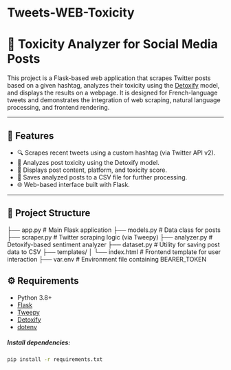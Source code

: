 # Tweets-WEB-Toxicity
# 🧪 Toxicity Analyzer for Social Media Posts

This project is a Flask-based web application that scrapes Twitter posts based on a given hashtag, analyzes their toxicity using the [Detoxify](https://github.com/unitaryai/detoxify) model, and displays the results on a webpage. It is designed for French-language tweets and demonstrates the integration of web scraping, natural language processing, and frontend rendering.

---

## 🧩 Features

- 🔍 Scrapes recent tweets using a custom hashtag (via Twitter API v2).
- 🧠 Analyzes post toxicity using the Detoxify model.
- 📄 Displays post content, platform, and toxicity score.
- 💾 Saves analyzed posts to a CSV file for further processing.
- 🌐 Web-based interface built with Flask.

---

## 📂 Project Structure

├── app.py # Main Flask application
├── models.py # Data class for posts
├── scraper.py # Twitter scraping logic (via Tweepy)
├── analyzer.py # Detoxify-based sentiment analyzer
├── dataset.py # Utility for saving post data to CSV
├── templates/
│ └── index.html # Frontend template for user interaction
├── var.env # Environment file containing BEARER_TOKEN

## ⚙️ Requirements

- Python 3.8+
- [Flask](https://palletsprojects.com/p/flask/)
- [Tweepy](https://www.tweepy.org/)
- [Detoxify](https://github.com/unitaryai/detoxify)
- [dotenv](https://pypi.org/project/python-dotenv/)

##### Install dependencies:

```bash
pip install -r requirements.txt 
